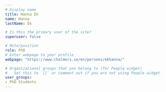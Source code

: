 ```yaml
---
# Display name
title: Hanna Ek
name: Hanna
lastName: Ek

# Is this the primary user of the site?
superuser: false

# Role/position
role: PhD
# Enter webpage to your profile
webpage: "https://www.chalmers.se/en/persons/ekhanna/"

# Organizational groups that you belong to (for People widget)
#   Set this to `[]` or comment out if you are not using People widget.
user_groups:
- PhD Students
---
```


